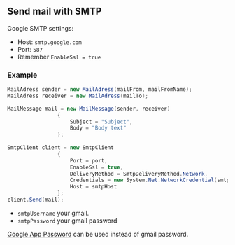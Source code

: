## Send mail with SMTP 

Google SMTP settings:

- Host: `smtp.google.com`
- Port: `587`
- Remember `EnableSsl = true`

### Example
```csharp
MailAdress sender = new MailAdress(mailFrom, mailFromName);
MailAdress receiver = new MailAdress(mailTo);

MailMessage mail = new MailMessage(sender, receiver)
                {
                    Subject = "Subject",
                    Body = "Body text"
                };
                
SmtpClient client = new SmtpClient
                {
                    Port = port,
                    EnableSsl = true,
                    DeliveryMethod = SmtpDeliveryMethod.Network,
                    Credentials = new System.Net.NetworkCredential(smtpUsername, smtpPassword),
                    Host = smtpHost
                };
client.Send(mail);
```

- `smtpUsername` your gmail.
- `smtpPassword` your gmail password

[Google App Password](https://myaccount.google.com/apppasswords) can be used instead of gmail password.


